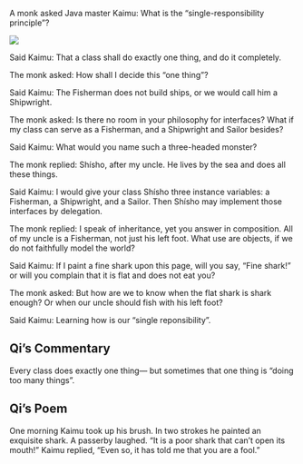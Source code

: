 A monk asked Java master Kaimu:  What is the “single-responsibility principle”?

![](/pages/case-175/shark.jpg)

Said Kaimu:  That a class shall do exactly one thing,  and do it completely.

The monk asked:  How shall I decide this “one thing”?

Said Kaimu:  The Fisherman does not build ships,  or we would call him a Shipwright.

The monk asked:  Is there no room in your philosophy for interfaces?  What if my class can serve as a Fisherman,  and a Shipwright and Sailor besides?

Said Kaimu:  What would you name such a three-headed monster?

The monk replied:  Shísho, after my uncle.  He lives by the sea and does all these things.

Said Kaimu:  I would give your class Shísho three instance variables:  a Fisherman, a Shipwright, and a Sailor.  Then Shísho may implement those interfaces by delegation.

The monk replied:  I speak of inheritance, yet you answer in composition.  All of my uncle is a Fisherman, not just his left foot.  What use are objects, if we do not faithfully model the world?

Said Kaimu:  If I paint a fine shark upon this page, will you say, “Fine shark!”  or will you complain that it is flat and does not eat you? 

The monk asked:  But how are we to know when the flat shark is shark enough?  Or when our uncle should fish with his left foot?

Said Kaimu:  Learning how is our “single reponsibility”.

## Qi’s Commentary

Every class does exactly one thing— but sometimes that one thing  is “doing too many things”.

## Qi’s Poem

One morning Kaimu took up his brush.  In two strokes he painted an exquisite shark.  A passerby laughed. “It is a poor shark that can’t open its mouth!”  Kaimu replied, “Even so, it has told me that you are a fool.”
